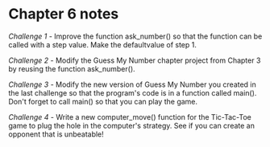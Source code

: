 # Chapter 6 notes

*Challenge 1* - Improve the function ask_number() so that the function can be called with a step value. Make the defaultvalue of step 1.

*Challenge 2* - Modify the Guess My Number chapter project from Chapter 3 by reusing the function ask_number().

*Challenge 3* - Modify the new version of Guess My Number you created in the last challenge so that the program's code is in a function called main(). Don't forget to call main() so that you can play the game.

*Challenge 4* - Write a new computer_move() function for the Tic-Tac-Toe game to plug the hole in the computer's strategy. See if you can create an opponent that is unbeatable!
